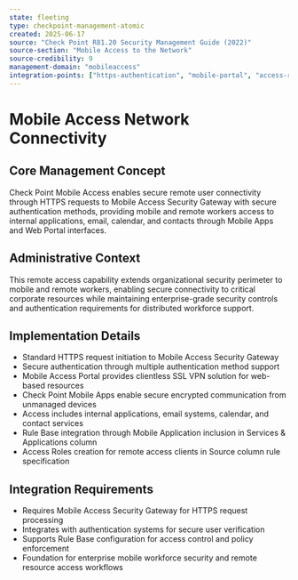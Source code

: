 ```yaml
---
state: fleeting
type: checkpoint-management-atomic
created: 2025-06-17
source: "Check Point R81.20 Security Management Guide (2022)"
source-section: "Mobile Access to the Network"
source-credibility: 9
management-domain: "mobileaccess"
integration-points: ["https-authentication", "mobile-portal", "access-roles", "rule-base-integration"]
---
```


# Mobile Access Network Connectivity

## Core Management Concept
Check Point Mobile Access enables secure remote user connectivity through HTTPS requests to Mobile Access Security Gateway with secure authentication methods, providing mobile and remote workers access to internal applications, email, calendar, and contacts through Mobile Apps and Web Portal interfaces.

## Administrative Context
This remote access capability extends organizational security perimeter to mobile and remote workers, enabling secure connectivity to critical corporate resources while maintaining enterprise-grade security controls and authentication requirements for distributed workforce support.

## Implementation Details
- Standard HTTPS request initiation to Mobile Access Security Gateway
- Secure authentication through multiple authentication method support
- Mobile Access Portal provides clientless SSL VPN solution for web-based resources
- Check Point Mobile Apps enable secure encrypted communication from unmanaged devices
- Access includes internal applications, email systems, calendar, and contact services
- Rule Base integration through Mobile Application inclusion in Services & Applications column
- Access Roles creation for remote access clients in Source column rule specification

## Integration Requirements
- Requires Mobile Access Security Gateway for HTTPS request processing
- Integrates with authentication systems for secure user verification
- Supports Rule Base configuration for access control and policy enforcement
- Foundation for enterprise mobile workforce security and remote resource access workflows